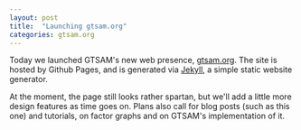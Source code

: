 ```yaml
---
layout: post
title:  "Launching gtsam.org"
categories: gtsam.org
---
```


Today we launched GTSAM's new web presence, [gtsam.org](http://gtsam.org). The site is hosted by Github Pages, and is generated via [Jekyll](https://jekyllrb.com), a simple static website generator.

At the moment, the page still looks rather spartan, but we'll add a little more design features as time goes on. Plans also call for blog posts (such as this one) and tutorials, on factor graphs and on GTSAM's implementation of it.
